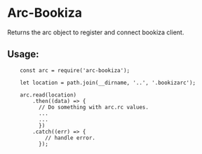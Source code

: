 # Arc-Bookiza

Returns the arc object to register and connect bookiza client.


## Usage:


```
    const arc = require('arc-bookiza');

    let location = path.join(__dirname, '..', '.bookizarc');

    arc.read(location)
        .then((data) => {
          // Do something with arc.rc values.
          ...
          ... 
          })
        .catch((err) => {
            // handle error.
          });
```